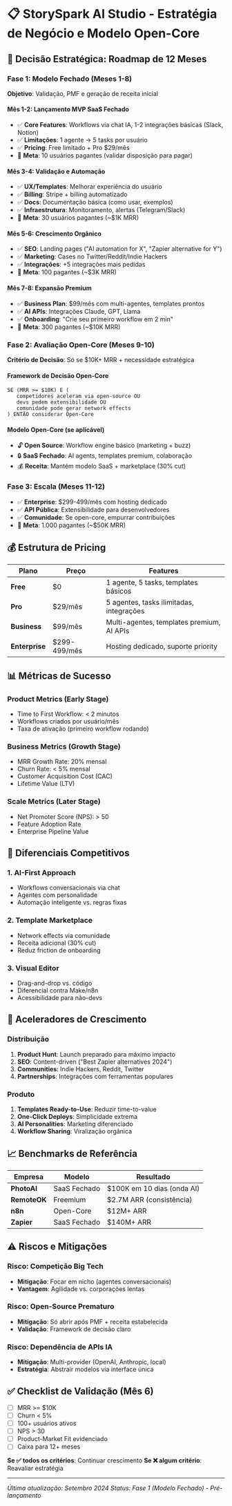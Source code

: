 # 📋 StorySpark AI Studio - Estratégia de Negócio e Modelo Open-Core

## 🎯 Decisão Estratégica: Roadmap de 12 Meses

### **Fase 1: Modelo Fechado (Meses 1-8)**
**Objetivo**: Validação, PMF e geração de receita inicial

#### **Mês 1-2: Lançamento MVP SaaS Fechado**
- ✅ **Core Features**: Workflows via chat IA, 1-2 integrações básicas (Slack, Notion)
- ✅ **Limitações**: 1 agente → 5 tasks por usuário
- ✅ **Pricing**: Free limitado + Pro $29/mês
- 🎯 **Meta**: 10 usuários pagantes (validar disposição para pagar)

#### **Mês 3-4: Validação e Automação**
- ✅ **UX/Templates**: Melhorar experiência do usuário
- ✅ **Billing**: Stripe + billing automatizado
- ✅ **Docs**: Documentação básica (como usar, exemplos)
- ✅ **Infraestrutura**: Monitoramento, alertas (Telegram/Slack)
- 🎯 **Meta**: 30 usuários pagantes (~$1K MRR)

#### **Mês 5-6: Crescimento Orgânico**
- ✅ **SEO**: Landing pages ("AI automation for X", "Zapier alternative for Y")
- ✅ **Marketing**: Cases no Twitter/Reddit/Indie Hackers
- ✅ **Integrações**: +5 integrações mais pedidas
- 🎯 **Meta**: 100 pagantes (~$3K MRR)

#### **Mês 7-8: Expansão Premium**
- ✅ **Business Plan**: $99/mês com multi-agentes, templates prontos
- ✅ **AI APIs**: Integrações Claude, GPT, Llama
- ✅ **Onboarding**: "Crie seu primeiro workflow em 2 min"
- 🎯 **Meta**: 300 pagantes (~$10K MRR)

### **Fase 2: Avaliação Open-Core (Meses 9-10)**
**Critério de Decisão**: Só se $10K+ MRR + necessidade estratégica

#### **Framework de Decisão Open-Core**
```
SE (MRR >= $10K) E (
   competidores aceleram via open-source OU
   devs pedem extensibilidade OU
   comunidade pode gerar network effects
) ENTÃO considerar Open-Core
```

#### **Modelo Open-Core (se aplicável)**
- 🔓 **Open Source**: Workflow engine básico (marketing + buzz)
- 🔒 **SaaS Fechado**: AI agents, templates premium, colaboração
- 💰 **Receita**: Mantém modelo SaaS + marketplace (30% cut)

### **Fase 3: Escala (Meses 11-12)**
- ✅ **Enterprise**: $299-499/mês com hosting dedicado
- ✅ **API Pública**: Extensibilidade para desenvolvedores
- ✅ **Comunidade**: Se open-core, empurrar contribuições
- 🎯 **Meta**: 1.000 pagantes (~$50K MRR)

## 💰 Estrutura de Pricing

| Plano | Preço | Features |
|-------|-------|----------|
| **Free** | $0 | 1 agente, 5 tasks, templates básicos |
| **Pro** | $29/mês | 5 agentes, tasks ilimitadas, integrações |
| **Business** | $99/mês | Multi-agentes, templates premium, AI APIs |
| **Enterprise** | $299-499/mês | Hosting dedicado, suporte priority |

## 📊 Métricas de Sucesso

### **Product Metrics (Early Stage)**
- Time to First Workflow: < 2 minutos
- Workflows criados por usuário/mês
- Taxa de ativação (primeiro workflow rodando)

### **Business Metrics (Growth Stage)**
- MRR Growth Rate: 20% mensal
- Churn Rate: < 5% mensal
- Customer Acquisition Cost (CAC)
- Lifetime Value (LTV)

### **Scale Metrics (Later Stage)**
- Net Promoter Score (NPS): > 50
- Feature Adoption Rate
- Enterprise Pipeline Value

## 🚀 Diferenciais Competitivos

### **1. AI-First Approach**
- Workflows conversacionais via chat
- Agentes com personalidade
- Automação inteligente vs. regras fixas

### **2. Template Marketplace**
- Network effects via comunidade
- Receita adicional (30% cut)
- Reduz friction de onboarding

### **3. Visual Editor**
- Drag-and-drop vs. código
- Diferencial contra Make/n8n
- Acessibilidade para não-devs

## 🔄 Aceleradores de Crescimento

### **Distribuição**
1. **Product Hunt**: Launch preparado para máximo impacto
2. **SEO**: Content-driven ("Best Zapier alternatives 2024")
3. **Communities**: Indie Hackers, Reddit, Twitter
4. **Partnerships**: Integrações com ferramentas populares

### **Produto**
1. **Templates Ready-to-Use**: Reduzir time-to-value
2. **One-Click Deploys**: Simplicidade extrema
3. **AI Personalities**: Marketing diferenciado
4. **Workflow Sharing**: Viralização orgânica

## 📈 Benchmarks de Referência

| Empresa | Modelo | Resultado |
|---------|--------|-----------|
| **PhotoAI** | SaaS Fechado | $100K em 10 dias (onda AI) |
| **RemoteOK** | Freemium | $2.7M ARR (consistência) |
| **n8n** | Open-Core | $12M+ ARR |
| **Zapier** | SaaS Fechado | $140M+ ARR |

## ⚠️ Riscos e Mitigações

### **Risco: Competição Big Tech**
- **Mitigação**: Focar em nicho (agentes conversacionais)
- **Vantagem**: Agilidade vs. corporações lentas

### **Risco: Open-Source Prematuro**
- **Mitigação**: Só abrir após PMF + receita estabelecida
- **Validação**: Framework de decisão claro

### **Risco: Dependência de APIs IA**
- **Mitigação**: Multi-provider (OpenAI, Anthropic, local)
- **Estratégia**: Abstrair modelos via interface única

## ✅ Checklist de Validação (Mês 6)

- [ ] MRR >= $10K
- [ ] Churn < 5%
- [ ] 100+ usuários ativos
- [ ] NPS > 30
- [ ] Product-Market Fit evidenciado
- [ ] Caixa para 12+ meses

**Se ✅ todos os critérios**: Continuar crescimento
**Se ❌ algum critério**: Reavaliar estratégia

---

*Última atualização: Setembro 2024*
*Status: Fase 1 (Modelo Fechado) - Pré-lançamento*